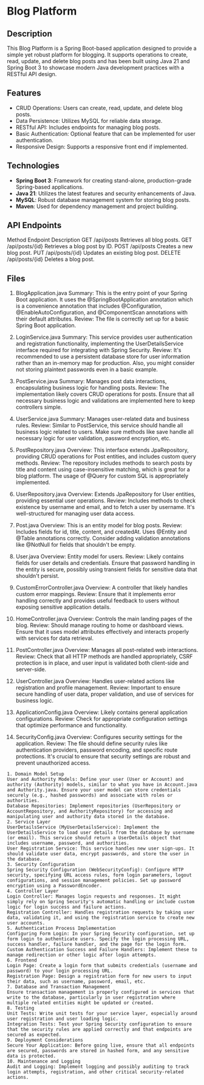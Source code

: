 # Blog Platform

## Description
This Blog Platform is a Spring Boot-based application designed to provide a simple yet robust platform for blogging. It supports operations to create, read, update, and delete blog posts and has been built using Java 21 and Spring Boot 3 to showcase modern Java development practices with a RESTful API design.

## Features
- CRUD Operations: Users can create, read, update, and delete blog posts.
- Data Persistence: Utilizes MySQL for reliable data storage.
- RESTful API: Includes endpoints for managing blog posts.
- Basic Authentication: Optional feature that can be implemented for user authentication.
- Responsive Design: Supports a responsive front end if implemented.

## Technologies
- **Spring Boot 3**: Framework for creating stand-alone, production-grade Spring-based applications.
- **Java 21**: Utilizes the latest features and security enhancements of Java.
- **MySQL**: Robust database management system for storing blog posts.
- **Maven**: Used for dependency management and project building.
 


## API Endpoints

Method      Endpoint	           Description
GET         /api/posts	        Retrieves all blog posts.
GET	      /api/posts/{id}	  Retrieves a blog post by ID.
POST	      /api/posts	        Creates a new blog post.
PUT	      /api/posts/{id}	  Updates an existing blog post.
DELETE	   /api/posts/{id}	  Deletes a blog post.


## Files
1. BlogApplication.java
Summary: This is the entry point of your Spring Boot application. It uses the @SpringBootApplication annotation which is a convenience annotation that includes @Configuration, @EnableAutoConfiguration, and @ComponentScan annotations with their default attributes.
Review: The file is correctly set up for a basic Spring Boot application.

2. LoginService.java
Summary: This service provides user authentication and registration functionality, implementing the UserDetailsService interface required for integrating with Spring Security.
Review: It's recommended to use a persistent database store for user information rather than an in-memory map for production. Also, you might consider not storing plaintext passwords even in a basic example.

3. PostService.java
Summary: Manages post data interactions, encapsulating business logic for handling posts.
Review: The implementation likely covers CRUD operations for posts. Ensure that all necessary business logic and validations are implemented here to keep controllers simple.

4. UserService.java
Summary: Manages user-related data and business rules.
Review: Similar to PostService, this service should handle all business logic related to users. Make sure methods like save handle all necessary logic for user validation, password encryption, etc.

1. PostRepository.java
Overview: This interface extends JpaRepository, providing CRUD operations for Post entities, and includes custom query methods.
Review: The repository includes methods to search posts by title and content using case-insensitive matching, which is great for a blog platform. The usage of @Query for custom SQL is appropriately implemented.

2. UserRepository.java
Overview: Extends JpaRepository for User entities, providing essential user operations.
Review: Includes methods to check existence by username and email, and to fetch a user by username. It's well-structured for managing user data access.

3. Post.java
Overview: This is an entity model for blog posts.
Review: Includes fields for id, title, content, and createdAt. Uses @Entity and @Table annotations correctly. Consider adding validation annotations like @NotNull for fields that shouldn't be empty.

4. User.java
Overview: Entity model for users.
Review: Likely contains fields for user details and credentials. Ensure that password handling in the entity is secure, possibly using transient fields for sensitive data that shouldn't persist.

5. CustomErrorController.java
Overview: A controller that likely handles custom error mappings.
Review: Ensure that it implements error handling correctly and provides useful feedback to users without exposing sensitive application details.

6. HomeController.java
Overview: Controls the main landing pages of the blog.
Review: Should manage routing to home or dashboard views. Ensure that it uses model attributes effectively and interacts properly with services for data retrieval.

7. PostController.java
Overview: Manages all post-related web interactions.
Review: Check that all HTTP methods are handled appropriately, CSRF protection is in place, and user input is validated both client-side and server-side.

8. UserController.java
Overview: Handles user-related actions like registration and profile management.
Review: Important to ensure secure handling of user data, proper validation, and use of services for business logic.

9. ApplicationConfig.java
Overview: Likely contains general application configurations.
Review: Check for appropriate configuration settings that optimize performance and functionality.

10. SecurityConfig.java
Overview: Configures security settings for the application.
Review: The file should define security rules like authentication providers, password encoding, and specific route protections. It's crucial to ensure that security settings are robust and prevent unauthorized access.







```
1. Domain Model Setup
User and Authority Models: Define your user (User or Account) and authority (Authority) models, similar to what you have in Account.java and Authority.java. Ensure your user model can store credentials securely (e.g., hashed passwords) and associate with roles or authorities.
Database Repositories: Implement repositories (UserRepository or AccountRepository, and AuthorityRepository) for accessing and manipulating user and authority data stored in the database.
2. Service Layer
UserDetailsService (MyUserDetailsService): Implement the UserDetailsService to load user details from the database by username (or email). This service should return a UserDetails object that includes username, password, and authorities.
User Registration Service: This service handles new user sign-ups. It should validate user data, encrypt passwords, and store the user in the database.
3. Security Configuration
Spring Security Configuration (WebSecurityConfig): Configure HTTP security, specifying URL access rules, form login parameters, logout configurations, and session management policies. Set up password encryption using a PasswordEncoder.
4. Controller Layer
Login Controller: Manages login requests and responses. It might simply rely on Spring Security's automatic handling or include custom logic for login success and failure actions.
Registration Controller: Handles registration requests by taking user data, validating it, and using the registration service to create new user accounts.
5. Authentication Process Implementation
Configuring Form Login: In your Spring Security configuration, set up form login to authenticate users. Specify the login processing URL, success handler, failure handler, and the page for the login form.
Custom Authentication Success and Failure Handlers: Implement these to manage redirection or other logic after login attempts.
6. Frontend
Login Page: Create a login form that submits credentials (username and password) to your login processing URL.
Registration Page: Design a registration form for new users to input their data, such as username, password, email, etc.
7. Database and Transaction Management
Ensure transaction management is properly configured in services that write to the database, particularly in user registration where multiple related entities might be updated or created.
8. Testing
Unit Tests: Write unit tests for your service layer, especially around user registration and user loading logic.
Integration Tests: Test your Spring Security configuration to ensure that the security rules are applied correctly and that endpoints are secured as expected.
9. Deployment Considerations
Secure Your Application: Before going live, ensure that all endpoints are secured, passwords are stored in hashed form, and any sensitive data is protected.
10. Maintenance and Logging
Audit and Logging: Implement logging and possibly auditing to track login attempts, registration, and other critical security-related actions.
```